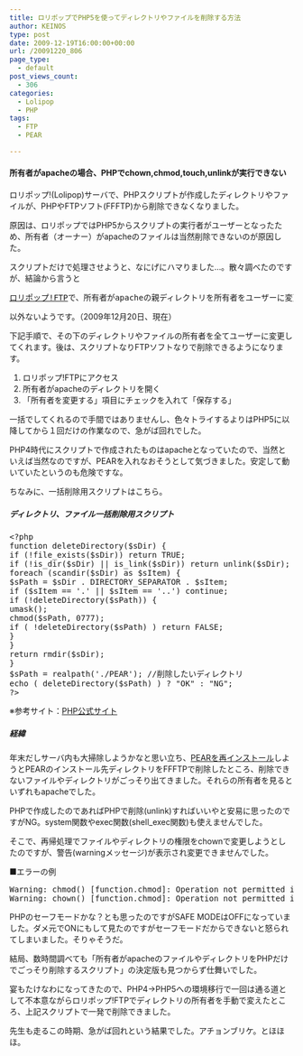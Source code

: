 ```yaml
---
title: ロリポップでPHP5を使ってディレクトリやファイルを削除する方法
author: KEINOS
type: post
date: 2009-12-19T16:00:00+00:00
url: /20091220_806
page_type:
  - default
post_views_count:
  - 306
categories:
  - Lolipop
  - PHP
tags:
  - FTP
  - PEAR

---
```

<div class="section">
  <h4 id="outline__1">
    所有者がapacheの場合、PHPでchown,chmod,touch,unlinkが実行できない
  </h4>
  
  <p>
    ロリポップ!(Lolipop)サーバで、PHPスクリプトが作成したディレクトリやファイルが、PHPやFTPソフト(FFFTP)から削除できなくなりました。
  </p>
  
  <p>
    原因は、ロリポップではPHP5からスクリプトの実行者がユーザーとなったため、所有者（オーナー）がapacheのファイルは当然削除できないのが原因した。
  </p>
  
  <p>
    スクリプトだけで処理させようと、なにげにハマりました…。散々調べたのですが、結論から言うと
  </p>
  
  <pre>
<a href="https://lolipopftp.lolipop.jp/" target="_blank">ロリポップ!FTP</a>で、所有者がapacheの親ディレクトリを所有者をユーザーに変更してから削除する
</pre>
  
  <p>
    以外ないようです。（2009年12月20日、現在）
  </p>
  
  <p>
    下記手順で、その下のディレクトリやファイルの所有者を全てユーザーに変更してくれます。後は、スクリプトなりFTPソフトなりで削除できるようになります。
  </p>
  
  <ol>
    <li>
      ロリポップ!FTPにアクセス
    </li>
    <li>
      所有者がapacheのディレクトリを開く
    </li>
    <li>
      「所有者を変更する」項目にチェックを入れて「保存する」
    </li>
  </ol>
  
  <p>
    一括でしてくれるので手間ではありませんし、色々トライするよりはPHP5に以降してから１回だけの作業なので、急がば回れでした。
  </p>
  
  <p>
    PHP4時代にスクリプトで作成されたものはapacheとなっていたので、当然といえば当然なのですが、PEARを入れなおそうとして気づきました。安定して動いていたというのも危険ですな。
  </p>
  
  <p>
    ちなみに、一括削除用スクリプトはこちら。
  </p>
  
  <h5 id="outline__1_1">
    ディレクトリ、ファイル一括削除用スクリプト
  </h5>
  
  <pre class="syntax-highlight">
<span class="synSpecial">&#60;?php</span>
<span class="synPreProc">function</span> deleteDirectory<span class="synSpecial">(</span><span class="synStatement">$</span><span class="synIdentifier">sDir</span><span class="synSpecial">)</span> <span class="synSpecial">{</span>
<span class="synStatement">if</span> <span class="synSpecial">(</span><span class="synStatement">!</span><span class="synIdentifier">file_exists</span><span class="synSpecial">(</span><span class="synStatement">$</span><span class="synIdentifier">sDir</span><span class="synSpecial">))</span> <span class="synStatement">return</span> <span class="synConstant">TRUE</span>;
<span class="synStatement">if</span> <span class="synSpecial">(</span><span class="synStatement">!</span><span class="synIdentifier">is_dir</span><span class="synSpecial">(</span><span class="synStatement">$</span><span class="synIdentifier">sDir</span><span class="synSpecial">)</span> <span class="synStatement">||</span> <span class="synIdentifier">is_link</span><span class="synSpecial">(</span><span class="synStatement">$</span><span class="synIdentifier">sDir</span><span class="synSpecial">))</span> <span class="synStatement">return</span> <span class="synIdentifier">unlink</span><span class="synSpecial">(</span><span class="synStatement">$</span><span class="synIdentifier">sDir</span><span class="synSpecial">)</span>;
<span class="synStatement">foreach</span> <span class="synSpecial">(</span><span class="synIdentifier">scandir</span><span class="synSpecial">(</span><span class="synStatement">$</span><span class="synIdentifier">sDir</span><span class="synSpecial">)</span> <span class="synStatement">as</span> <span class="synStatement">$</span><span class="synIdentifier">sItem</span><span class="synSpecial">)</span> <span class="synSpecial">{</span>
<span class="synStatement">$</span><span class="synIdentifier">sPath</span> <span class="synStatement">=</span> <span class="synStatement">$</span><span class="synIdentifier">sDir</span> <span class="synStatement">.</span> DIRECTORY_SEPARATOR <span class="synStatement">.</span> <span class="synStatement">$</span><span class="synIdentifier">sItem</span>;
<span class="synStatement">if</span> <span class="synSpecial">(</span><span class="synStatement">$</span><span class="synIdentifier">sItem</span> <span class="synStatement">==</span> '<span class="synConstant">.</span>' <span class="synStatement">||</span> <span class="synStatement">$</span><span class="synIdentifier">sItem</span> <span class="synStatement">==</span> '<span class="synConstant">..</span>'<span class="synSpecial">)</span> <span class="synStatement">continue</span>;
<span class="synStatement">if</span> <span class="synSpecial">(</span><span class="synStatement">!</span>deleteDirectory<span class="synSpecial">(</span><span class="synStatement">$</span><span class="synIdentifier">sPath</span><span class="synSpecial">))</span> <span class="synSpecial">{</span>
<span class="synIdentifier">umask</span><span class="synSpecial">(</span><span class="synConstant"></span><span class="synSpecial">)</span>;
<span class="synIdentifier">chmod</span><span class="synSpecial">(</span><span class="synStatement">$</span><span class="synIdentifier">sPath</span>, <span class="synConstant">0777</span><span class="synSpecial">)</span>;
<span class="synStatement">if</span> <span class="synSpecial">(</span> <span class="synStatement">!</span>deleteDirectory<span class="synSpecial">(</span><span class="synStatement">$</span><span class="synIdentifier">sPath</span><span class="synSpecial">)</span> <span class="synSpecial">)</span> <span class="synStatement">return</span> <span class="synConstant">FALSE</span>;
<span class="synSpecial">}</span>
<span class="synSpecial">}</span>
<span class="synStatement">return</span> <span class="synIdentifier">rmdir</span><span class="synSpecial">(</span><span class="synStatement">$</span><span class="synIdentifier">sDir</span><span class="synSpecial">)</span>;
<span class="synSpecial">}</span>
<span class="synStatement">$</span><span class="synIdentifier">sPath</span> <span class="synStatement">=</span> <span class="synIdentifier">realpath</span><span class="synSpecial">(</span>'<span class="synConstant">./PEAR</span>'<span class="synSpecial">)</span>; <span class="synComment">//削除したいディレクトリ</span>
<span class="synPreProc">echo</span> <span class="synSpecial">(</span> deleteDirectory<span class="synSpecial">(</span><span class="synStatement">$</span><span class="synIdentifier">sPath</span><span class="synSpecial">)</span> <span class="synSpecial">)</span> <span class="synStatement">?</span> &#34;<span class="synConstant">OK</span>&#34; <span class="synStatement">:</span> &#34;<span class="synConstant">NG</span>&#34;;
<span class="synSpecial">?&#62;</span>
</pre>
  
  <p>
    ※参考サイト：<a href="http://jp.php.net/manual/ja/function.rmdir.php#92050" target="_blank">PHP公式サイト</a>
  </p>
  
  <h5 id="outline__1_2">
    経緯
  </h5>
  
  <p>
    年末だしサーバ内も大掃除しようかなと思い立ち、<a href="http://d.hatena.ne.jp/KEINOS/20080212#installpear" target="_blank">PEARを再インストール</a>しようとPEARのインストール先ディレクトリをFFFTPで削除したところ、削除できないファイルやディレクトリがごっそり出てきました。それらの所有者を見ると いずれもapacheでした。
  </p>
  
  <p>
    PHPで作成したのであればPHPで削除(unlink)すればいいやと安易に思ったのですがNG。system関数やexec関数(shell_exec関数)も使えませんでした。
  </p>
  
  <p>
    そこで、再帰処理でファイルやディレクトリの権限をchownで変更しようとしたのですが、警告(warningメッセージ)が表示され変更できませんでした。
  </p>
  
  <p>
    ■エラーの例
  </p>
  
  <pre>
Warning: chmod() [function.chmod]: Operation not permitted in /home/sites/lolipop.jp/users/xxxx/web/xxxx.php on line xx
Warning: chown() [function.chmod]: Operation not permitted in /home/sites/lolipop.jp/users/xxxx/web/xxxx.php on line xx
</pre>
  
  <p>
    PHPのセーフモードかな？とも思ったのですがSAFE MODEはOFFになっていました。ダメ元でONにもして見たのですがセーフモードだからできないと怒られてしまいました。そりゃそうだ。
  </p>
  
  <p>
    結局、数時間調べても「所有者がapacheのファイルやディレクトリをPHPだけでごっそり削除するスクリプト」の決定版も見つからず仕舞いでした。
  </p>
  
  <p>
    宴もたけなわになってきたので、PHP4→PHP5への環境移行で一回は通る道として不本意ながらロリポップ!FTPでディレクトリの所有者を手動で変えたところ、上記スクリプトで一発で削除できました。
  </p>
  
  <p>
    先生も走るこの時期、急がば回れという結果でした。アチョンブリケ。とほほほ。
  </p>
</div>